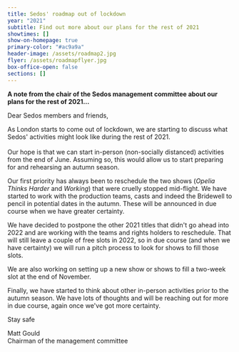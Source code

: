 ```yaml
---
title: Sedos' roadmap out of lockdown
year: "2021"
subtitle: Find out more about our plans for the rest of 2021
showtimes: []
show-on-homepage: true
primary-color: "#ac9a9a"
header-image: /assets/roadmap2.jpg
flyer: /assets/roadmapflyer.jpg
box-office-open: false
sections: []
---
```

**A note from the chair of the Sedos management committee about our plans for the rest of 2021…**

Dear Sedos members and friends,

As London starts to come out of lockdown, we are starting to discuss what Sedos' activities might look like during the rest of 2021.  \
\
Our hope is that we can start in-person (non-socially distanced) activities from the end of June. Assuming so, this would allow us to start preparing for and rehearsing an autumn season. 

Our first priority has always been to reschedule the two shows (*Opelia Thinks Harder* and *Working*) that were cruelly stopped mid-flight. We have started to work with the production teams, casts and indeed the Bridewell to pencil in potential dates in the autumn. These will be announced in due course when we have greater certainty. 

We have decided to postpone the other 2021 titles that didn't go ahead into 2022 and are working with the teams and rights holders to reschedule. That will still leave a couple of free slots in 2022, so in due course (and when we have certainty) we will run a pitch process to look for shows to fill those slots.

We are also working on setting up a new show or shows to fill a two-week slot at the end of November. 

Finally, we have started to think about other in-person activities prior to the autumn season. We have lots of thoughts and will be reaching out for more in due course, again once we've got more certainty. 

Stay safe

Matt Gould\
Chairman of the management committee